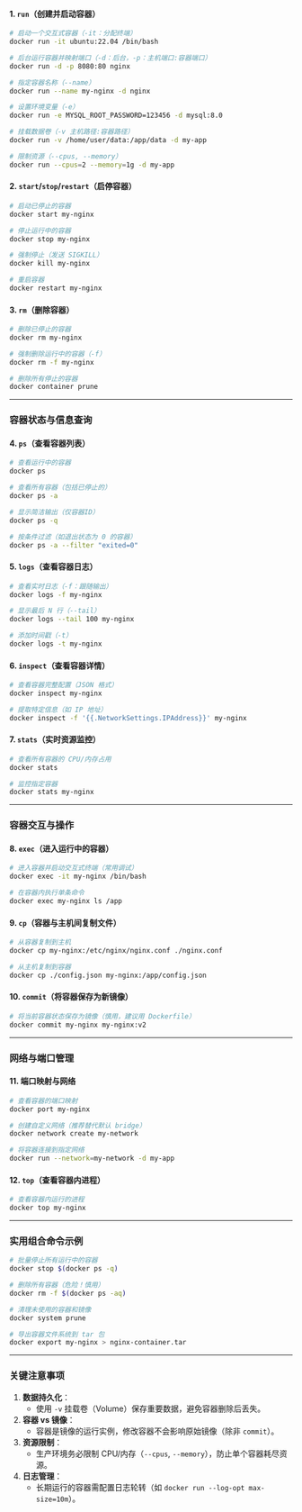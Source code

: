 
#### ​**​1. `run`（创建并启动容器）​**​

```sh
# 启动一个交互式容器（-it：分配终端）
docker run -it ubuntu:22.04 /bin/bash

# 后台运行容器并映射端口（-d：后台，-p：主机端口:容器端口）
docker run -d -p 8080:80 nginx

# 指定容器名称（--name）
docker run --name my-nginx -d nginx

# 设置环境变量（-e）
docker run -e MYSQL_ROOT_PASSWORD=123456 -d mysql:8.0

# 挂载数据卷（-v 主机路径:容器路径）
docker run -v /home/user/data:/app/data -d my-app

# 限制资源（--cpus, --memory）
docker run --cpus=2 --memory=1g -d my-app
```

#### ​**​2. `start`/`stop`/`restart`（启停容器）​**​

```sh
# 启动已停止的容器
docker start my-nginx

# 停止运行中的容器
docker stop my-nginx

# 强制停止（发送 SIGKILL）
docker kill my-nginx

# 重启容器
docker restart my-nginx
```

#### ​**​3. `rm`（删除容器）​**​

```sh
# 删除已停止的容器
docker rm my-nginx

# 强制删除运行中的容器（-f）
docker rm -f my-nginx

# 删除所有停止的容器
docker container prune
```

---

### ​**​容器状态与信息查询​**​

#### ​**​4. `ps`（查看容器列表）​**​

```sh
# 查看运行中的容器
docker ps

# 查看所有容器（包括已停止的）
docker ps -a

# 显示简洁输出（仅容器ID）
docker ps -q

# 按条件过滤（如退出状态为 0 的容器）
docker ps -a --filter "exited=0"
```

#### ​**​5. `logs`（查看容器日志）​**​

```sh
# 查看实时日志（-f：跟随输出）
docker logs -f my-nginx

# 显示最后 N 行（--tail）
docker logs --tail 100 my-nginx

# 添加时间戳（-t）
docker logs -t my-nginx
```

#### ​**​6. `inspect`（查看容器详情）​**​

```sh
# 查看容器完整配置（JSON 格式）
docker inspect my-nginx

# 提取特定信息（如 IP 地址）
docker inspect -f '{{.NetworkSettings.IPAddress}}' my-nginx
```

#### ​**​7. `stats`（实时资源监控）​**​

```sh
# 查看所有容器的 CPU/内存占用
docker stats

# 监控指定容器
docker stats my-nginx
```

---

### ​**​容器交互与操作​**​

#### ​**​8. `exec`（进入运行中的容器）​**​

```sh
# 进入容器并启动交互式终端（常用调试）
docker exec -it my-nginx /bin/bash

# 在容器内执行单条命令
docker exec my-nginx ls /app
```

#### ​**​9. `cp`（容器与主机间复制文件）​**​

```sh
# 从容器复制到主机
docker cp my-nginx:/etc/nginx/nginx.conf ./nginx.conf

# 从主机复制到容器
docker cp ./config.json my-nginx:/app/config.json
```

#### ​**​10. `commit`（将容器保存为新镜像）​**​

```sh
# 将当前容器状态保存为镜像（慎用，建议用 Dockerfile）
docker commit my-nginx my-nginx:v2
```

---

### ​**​网络与端口管理​**​

#### ​**​11. 端口映射与网络​**​

```sh
# 查看容器的端口映射
docker port my-nginx

# 创建自定义网络（推荐替代默认 bridge）
docker network create my-network

# 将容器连接到指定网络
docker run --network=my-network -d my-app
```

#### ​**​12. `top`（查看容器内进程）​**​

```sh
# 查看容器内运行的进程
docker top my-nginx
```

---

### ​**​实用组合命令示例​**​

```sh
# 批量停止所有运行中的容器
docker stop $(docker ps -q)

# 删除所有容器（危险！慎用）
docker rm -f $(docker ps -aq)

# 清理未使用的容器和镜像
docker system prune

# 导出容器文件系统到 tar 包
docker export my-nginx > nginx-container.tar
```

---

### ​**​关键注意事项​**​

1. ​**​数据持久化​**​：
    - 使用 `-v` 挂载卷（Volume）保存重要数据，避免容器删除后丢失。
2. ​**​容器 vs 镜像​**​：
    - 容器是镜像的运行实例，修改容器不会影响原始镜像（除非 `commit`）。
3. ​**​资源限制​**​：
    - 生产环境务必限制 CPU/内存（`--cpus`, `--memory`），防止单个容器耗尽资源。
4. ​**​日志管理​**​：
    - 长期运行的容器需配置日志轮转（如 `docker run --log-opt max-size=10m`）。